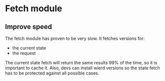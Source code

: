 # Fetch module

## Improve speed

The fetch module has proven to be very slow. It fetches versions for:

- the current state
- the request

The current state fetch will return the same results 99% of the time, so it is important to cache it. Also, devs can install wierd versions so the state fetch has to be protected against all possible cases.
